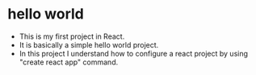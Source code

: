 ﻿# hello world
 - This is my first project in React.
 - It is basically a simple hello world project.
 - In this project I understand how to configure a react project by using "create react app" command.
